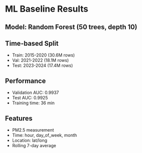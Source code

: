 # ML Baseline Results

## Model: Random Forest (50 trees, depth 10)

## Time-based Split
- Train: 2015-2020 (30.6M rows)
- Val: 2021-2022 (18.1M rows)  
- Test: 2023-2024 (17.4M rows)

## Performance
- Validation AUC: 0.9937
- Test AUC: 0.9925
- Training time: 36 min

## Features
- PM2.5 measurement
- Time: hour, day_of_week, month
- Location: lat/long
- Rolling 7-day average
